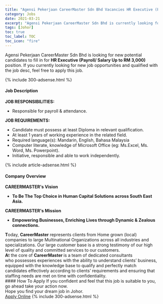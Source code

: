 ```yaml
---
title: "Agensi Pekerjaan CareerMaster Sdn Bhd Vacancies HR Executive (Payroll/ Salary Up to RM 3,000)" 
category: Jobs 
date: 2021-03-21 
excerpt: "Agensi Pekerjaan CareerMaster Sdn Bhd is currently looking for suitable person to fill in the HR Executive (Payroll/ Salary Up to RM 3,000) which based in Johor" 
tags: [Johor] 
toc: true 
toc_label: TOC 
toc_icon: "fire" 
--- 
```


<p>Agensi Pekerjaan CareerMaster Sdn Bhd is looking for new potential candidates to fill in for <b>HR Executive (Payroll/ Salary Up to RM 3,000)</b> position. If you currently looking for new job opportunities and qualified with the job desc, feel free to apply this job.
</p>{% include 300-adsense.html %} 
<div><div><h4>Job Description</h4></div><div><div><span><div><div><strong>JOB RESPONSIBILITIES:</strong></div><ul><li>Responsible for payroll &amp; attendance.</li></ul><div><strong>JOB REQUIREMENTS:</strong></div><ul><li>Candidate must possess at least Diploma in relevant qualification.</li><li>At least 1 years of working experience in the related field.</li><li>Required language(s): Mandarin, English, Bahasa Malaysia</li><li>Computer literate, knowledge of Microsoft Office (eg: Ms.Excel, Ms. Word, Ms. Powerpoint).</li><li>Initiative, responsible and able to work independently.</li></ul></div></span></div></div></div> 
{% include article-adsense.html %} 
<div><div><h4>Company Overview</h4></div><div><div><span><div><div>
<div>
<strong>CAREERMASTER's&#160;</strong><strong>V</strong><strong>ision</strong></div>
<ul>
<li>
<strong>To Be The Top Choice in Human Capital Solutions across South East Asia.</strong></li>
</ul>
<div>
<strong>CAREERMASTER's Mission</strong></div>
<ul>
<li>
<strong>Empowering Businesses, Enriching Lives through Dynamic &amp; Zealous connections.</strong></li>
</ul>
<div>
<strong>T</strong>oday, <strong>CareerMaster</strong> represents clients from Home grown (local) companies to large Multinational Organizations across all industries&#160;and specializations. Our large customer base is a strong testimony of our high level of quality and committed services to our customers.</div>
<div>
<strong>A</strong>t the core of <strong>CareerMaster </strong>is a team of dedicated consultants who&#160;possesses experiences with the ability&#160;to understand clients&#8217; business, equipped with the knowledge base to qualify and perfectly match candidates effectively according to clients&#8217; requirements and ensuring that staffing needs are met on time with confidentiality.&#160;</div>
</div></div></span></div></div></div> 
#### How To Apply 
If you confident and feel that this job is suitable to you, go ahead take your action now. <br/> 
Hope you find your dream job in Johor. <br/> 
<a href="https://www.jobstreet.com.my/en/job/hr-executive-payroll-salary-up-to-rm-3-000-4512421?jobId=jobstreet-my-job-4512421&" class="btn btn--info" target="_blank" rel="nofollow noopenner">Apply Online</a> 
{% include 300-adsense.html %} 